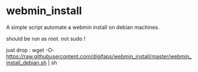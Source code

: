 # webmin_install

A simple script automate a webmin install on debian machines.

should be run as root. not sudo !

just drop : wget -O- https://raw.githubusercontent.com/digifaps/webmin_install/master/webmin_install_debian.sh | sh
